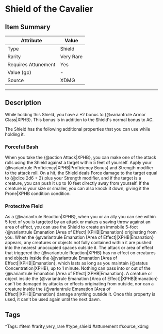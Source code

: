 # Shield of the Cavalier

## Item Summary

| Attribute            | Value                        |
|----------------------|------------------------------|
| Type                 | Shield |
| Rarity               | Very Rare             |
| Requires Attunement  | Yes                |
| Value (gp)           | -    |
| Source               | XDMG |

---

## Description

While holding this Shield, you have a +2 bonus to {@variantrule Armor Class|XPHB}. This bonus is in addition to the Shield's normal bonus to AC.

The Shield has the following additional properties that you can use while holding it.

### Forceful Bash

When you take the {@action Attack|XPHB}, you can make one of the attack rolls using the Shield against a target within 5 feet of yourself. Apply your {@variantrule Proficiency|XPHB|Proficiency Bonus} and Strength modifier to the attack roll. On a hit, the Shield deals Force damage to the target equal to {@dice 2d6 + 2} plus your Strength modifier, and if the target is a creature, you can push it up to 10 feet directly away from yourself. If the creature is your size or smaller, you can also knock it down, giving it the Prone|XPHB condition condition.

### Protective Field

As a {@variantrule Reaction|XPHB}, when you or an ally you can see within 5 feet of you is targeted by an attack or makes a saving throw against an area of effect, you can use the Shield to create an immobile 5-foot {@variantrule Emanation [Area of Effect]|XPHB|Emanation} originating from you. When the {@variantrule Emanation [Area of Effect]|XPHB|Emanation} appears, any creatures or objects not fully contained within it are pushed into the nearest unoccupied spaces outside it. The attack or area of effect that triggered the {@variantrule Reaction|XPHB} has no effect on creatures and objects inside the {@variantrule Emanation [Area of Effect]|XPHB|Emanation}, which lasts as long as you maintain {@status Concentration|XPHB}, up to 1 minute. Nothing can pass into or out of the {@variantrule Emanation [Area of Effect]|XPHB|Emanation}. A creature or object inside the {@variantrule Emanation [Area of Effect]|XPHB|Emanation} can't be damaged by attacks or effects originating from outside, nor can a creature inside the {@variantrule Emanation [Area of Effect]|XPHB|Emanation} damage anything outside it. Once this property is used, it can't be used again until the next dawn.

## Tags

^Tags: #item #rarity_very_rare #type_shield #attunement #source_xdmg
